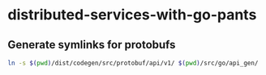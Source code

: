 # distributed-services-with-go-pants


## Generate symlinks for protobufs

```bash
ln -s $(pwd)/dist/codegen/src/protobuf/api/v1/ $(pwd)/src/go/api_gen/
```
